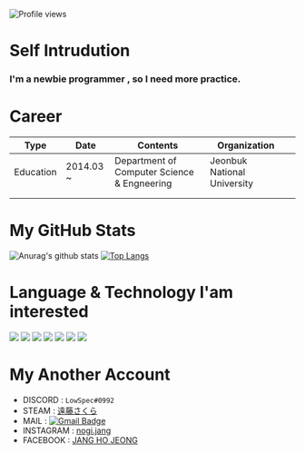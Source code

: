 ![Profile views](https://gpvc.arturio.dev/EqualLove)
# Self Intrudution
### I'm a newbie programmer , so I need more practice.
# Career
| **Type**      | **Date**      | **Contents**                                     | **Organization**                |   |
|-----------|-----------|----------------------------------------------|-----------------------------|---|
| Education | 2014.03 ~ | Department of Computer Science & Engneering  | Jeonbuk National University |   |
|           |           |                                              |                             |   |
|           |           |                                              |                             |   |
# My GitHub Stats
![Anurag's github stats](https://github-readme-stats.vercel.app/api?username=EqualLove&show_icons=true&theme=tokyonight&align=center)
[![Top Langs](https://github-readme-stats.vercel.app/api/top-langs/?username=EqualLove&layout=compact)](https://github.com/anuraghazra/github-readme-stats&align=center)
# Language & Technology I'am interested
<img src="https://img.shields.io/badge/-HTML5-E34F26?style=flat&logo=html5&logoColor=white" /> <img src="https://img.shields.io/badge/-CSS3-1572B6?style=flat&logo=css3&logoColor=white" /> <img src="https://img.shields.io/badge/-JavaScript-eed718?style=flat&logo=javascript&logoColor=ffffff" />
<img src="http://img.shields.io/badge/-Git-F1502F?style=flat&logo=git&logoColor=FFFFFF" />
<img src="https://img.shields.io/badge/-Python-black?style=flat&logo=python&logoColor=white">
<img src="http://img.shields.io/badge/-Java-F89820?style=flat&logo=java&logoColor=white">
<img src="https://img.shields.io/badge/-C, C%2B%2B-659AD2?style=flat&logo=c%2B%2B&logoColor=ffffff">

# My Another Account
* DISCORD : `LowSpec#0992`
* STEAM : [遠藤さくら](https://steamcommunity.com/id/ckck1212/)
* MAIL : [![Gmail Badge](https://img.shields.io/badge/-ckck1212@naver.com-c14438?style=flat&logo=Gmail&logoColor=green&link=mailto:ckck1212@naver.com)](mailto:ckck1212@naver.com)
* INSTAGRAM : [nogi.jang](https://www.instagram.com/nogi.jang/)
* FACEBOOK : [JANG HO JEONG](https://www.facebook.com/hojeong.jang.94/)
